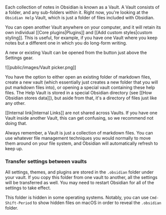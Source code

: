 Each collection of notes in Obsidian is known as a Vault. A Vault consists of a folder, and any sub-folders within it. Right now, you're looking at the `Obsidian Help` Vault, which is just a folder of files included with Obsidian.

You can open another Vault anywhere on your computer, and it will retain its own individual [[Core plugins|Plugins]] and [[Add custom styles|custom styling]]. This is useful, for example, if you have one Vault where you keep notes but a different one in which you do long-form writing.

A new or existing Vault can be opened from the button just above the Settings gear.

![[public/images/Vault picker.png]]

You have the option to either open an existing folder of markdown files, create a new vault (which essentially just creates a new folder that you will put markdown files into), or opening a special vault containing these help files. The Help Vault is stored in a special Obsidian directory (see [[How Obsidian stores data]]), but aside from that, it's a directory of files just like any other.

[[Internal link|Internal Links]] are not shared across Vaults. If you have one Vault inside another Vault, this can get confusing, so we recommend not doing that.

Always remember, a Vault is just a collection of markdown files. You can use whatever file management techniques you would normally to move them around on your file system, and Obsidian will automatically refresh to keep up.

### Transfer settings between vaults

All settings, themes, and plugins are stored in the `.obsidian` folder under your vault. If you copy this folder from one vault to another, all the settings will be transferred as well. You may need to restart Obsidian for all of the settings to take effect.

This folder is hidden in some operating systems. Notably, you can use `Cmd-Shift-Period` to show hidden files on macOS in order to reveal the `.obsidian` folder.